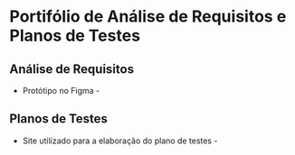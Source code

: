 # Portifólio de Análise de Requisitos e Planos de Testes

## Análise de Requisitos 
 - Protótipo no Figma - <!-- [PodcatApp](https://www.figma.com/design/ECIzSfAWHcPJSi3HxkKdUr/PodcastAppChallenge?m=auto&t=WBSxPDFw8EJ0oCFy-1) -->

## Planos de Testes
 - Site utilizado para a elaboração do plano de testes - <!-- [](teste) -->

